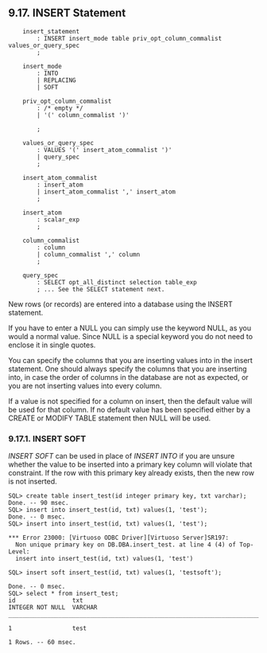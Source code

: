 <div>

<div>

<div>

<div>

## 9.17. INSERT Statement

</div>

</div>

</div>

``` programlisting
    insert_statement
        : INSERT insert_mode table priv_opt_column_commalist values_or_query_spec
        ;

    insert_mode
        : INTO
        | REPLACING
        | SOFT

    priv_opt_column_commalist
        : /* empty */
        | '(' column_commalist ')'

        ;

    values_or_query_spec
        : VALUES '(' insert_atom_commalist ')'
        | query_spec
        ;

    insert_atom_commalist
        : insert_atom
        | insert_atom_commalist ',' insert_atom
        ;

    insert_atom
        : scalar_exp
        ;

    column_commalist
        : column
        | column_commalist ',' column
        ;

    query_spec
        : SELECT opt_all_distinct selection table_exp
        ; ... See the SELECT statement next.
```

New rows (or records) are entered into a database using the INSERT
statement.

If you have to enter a NULL you can simply use the keyword NULL, as you
would a normal value. Since NULL is a special keyword you do not need to
enclose it in single quotes.

You can specify the columns that you are inserting values into in the
insert statement. One should always specify the columns that you are
inserting into, in case the order of columns in the database are not as
expected, or you are not inserting values into every column.

If a value is not specified for a column on insert, then the default
value will be used for that column. If no default value has been
specified either by a CREATE or MODIFY TABLE statement then NULL will be
used.

<div>

<div>

<div>

<div>

### 9.17.1. INSERT SOFT

</div>

</div>

</div>

<span class="emphasis">*INSERT SOFT*</span> can be used in place of
<span class="emphasis">*INSERT INTO*</span> if you are unsure whether
the value to be inserted into a primary key column will violate that
constraint. If the row with this primary key already exists, then the
new row is not inserted.

``` programlisting
SQL> create table insert_test(id integer primary key, txt varchar);
Done. -- 90 msec.
SQL> insert into insert_test(id, txt) values(1, 'test');
Done. -- 0 msec.
SQL> insert into insert_test(id, txt) values(1, 'test');

*** Error 23000: [Virtuoso ODBC Driver][Virtuoso Server]SR197:
  Non unique primary key on DB.DBA.insert_test. at line 4 (4) of Top-Level:
  insert into insert_test(id, txt) values(1, 'test')

SQL> insert soft insert_test(id, txt) values(1, 'testsoft');

Done. -- 0 msec.
SQL> select * from insert_test;
id                txt
INTEGER NOT NULL  VARCHAR
_______________________________________________________________________________

1                 test

1 Rows. -- 60 msec.
```

</div>

</div>
